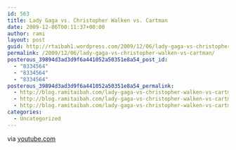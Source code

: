```yaml
---
id: 563
title: Lady Gaga vs. Christopher Walken vs. Cartman
date: 2009-12-06T00:11:37+00:00
author: rami
layout: post
guid: http://rtaibah1.wordpress.com/2009/12/06/lady-gaga-vs-christopher-walken-vs-cartman
permalink: /2009/12/06/lady-gaga-vs-christopher-walken-vs-cartman/
posterous_39894d3ad3d9f6a441052a50351e8a54_post_id:
  - "8334564"
  - "8334564"
  - "8334564"
posterous_39894d3ad3d9f6a441052a50351e8a54_permalink:
  - http://blog.ramitaibah.com/lady-gaga-vs-christopher-walken-vs-cartman-3
  - http://blog.ramitaibah.com/lady-gaga-vs-christopher-walken-vs-cartman-3
  - http://blog.ramitaibah.com/lady-gaga-vs-christopher-walken-vs-cartman-3
categories:
  - Uncategorized
---
```

<div class="posterous_bookmarklet_entry">
  <div class="posterous_quote_citation">
    via <a href="http://www.youtube.com/watch?v=6tZG5j1nGsA">youtube.com</a>
  </div></p>
</div>